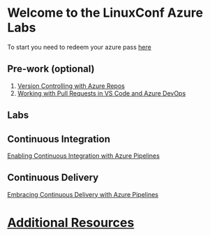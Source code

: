 # Welcome to the LinuxConf Azure Labs

To start you need to redeem your azure pass [here](https://www.microsoftazurepass.com)



## Pre-work (optional)



1. [Version Controlling with Azure Repos](https://azuredevopslabs.com/labs/azuredevops/git/)
2. [Working with Pull Requests in VS Code and Azure DevOps](https://azuredevopslabs.com/labs/azuredevops/pullrequests/)



## Labs

## Continuous Integration

[Enabling Continuous Integration with Azure Pipelines](https://azuredevopslabs.com/labs/azuredevops/continuousintegration/)

 

## Continuous Delivery

[Embracing Continuous Delivery with Azure Pipelines](https://azuredevopslabs.com/labs/azuredevops/continuousdeployment/)



# [Additional Resources](https://aka.ms/linuxconf)